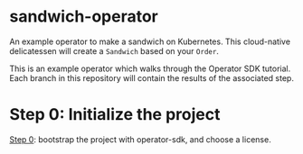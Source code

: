 # sandwich-operator
An example operator to make a sandwich on Kubernetes. This cloud-native delicatessen will create a
`Sandwich` based on your `Order`.

This is an example operator which walks through the Operator SDK tutorial. Each branch in this
repository will contain the results of the associated step.

# Step 0: Initialize the project

[Step 0](docs/tutorial/0-initialize.md): bootstrap the project with operator-sdk, and choose a
license.
